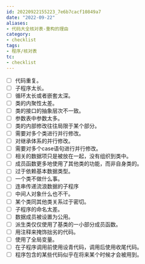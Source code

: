 ```yaml
---
id: 20220922155223_7e6b7cacf10849a7
date: "2022-09-22"
aliases:
- 代码大全核对表-重构的理由
category:
- checklist
tags:
- 程序/核对表
tc:
- checklist
---
```


- [ ] 代码重复。
- [ ] 子程序太长。
- [ ] 循环太长或者嵌套太深。
- [ ] 类的内聚性太差。
- [ ] 类的接口的抽象层次不一致。
- [ ] 参数表中参数太多。
- [ ] 类的内部修改往往局限于某个部分。
- [ ] 需要对多个类进行并行修改。
- [ ] 对继承体系的并行修改。
- [ ] 需要对多个case语句进行并行修改。
- [ ] 相关的数据项只是被放在一起，没有组织到类中。
- [ ] 成员函数更多地使用了其他类的功能，而非自身类的。
- [ ] 过于依赖基本数据类型。
- [ ] 一个类不做什么事。
- [ ] 连串传递流浪数据的子程序
- [ ] 中间人对象什么也不干。
- [ ] 某个类同其他类关系过于密切。
- [ ] 子程序的命名太差。
- [ ] 数据成员被设置为公用。
- [ ] 派生类仅仅使用了基类的一小部分成员函数。
- [ ] 用注释来掩饰拙劣的代码。
- [ ] 使用了全局变量。
- [ ] 在子程序调用前使用设青代码，调用后使用收尾代码。
- [ ] 程序包含的某些代码似乎在将来某个时候才会被用到。
